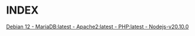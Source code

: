 # INDEX

<a href="https://github.com/abelsrzz/vagrantfiles/tree/main/Development"> Debian 12 - MariaDB:latest - Apache2:latest - PHP:latest - Nodejs-v20.10.0</a>
